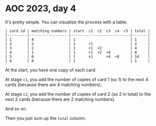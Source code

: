 # AOC 2023, day 4

It's pretty simple. You can visualize the process with a table:

```
| card id | matching numbers | start  c1  c2  c3  c4  c5 | total |
|---------|------------------|---------------------------|-------|
| 1       | 4                | 1                         | 1     |
| 2       | 2                | 1      +1                 | 2     |
| 3       | 2                | 1      +1  +2             | 4     |
| 4       | 1                | 1      +1  +2  +4         | 8     |
| 5       | 0                | 1      +1      +4  +8     | 14    |
| 6       | 0                | 1                         | 1     |
```

At the start, you have one copy of each card.

At stage `c1`, you add the number of copies of card 1 (so 1) to the next 4 cards (because there are 4 matching numbers).

At stage `c2`, you add the number of copies of card 2 (so 2 in total) to the next 2 cards (because there are 2 matching numbers).

And so on.

Then you just sum up the `total` column.